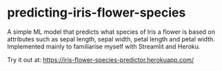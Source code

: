 # predicting-iris-flower-species
A simple ML model that predicts what species of Iris a flower is based on attributes such as sepal length, sepal width, petal length and petal width. Implemented mainly to familiarise myself with Streamlit and Heroku.

Try it out at: https://iris-flower-species-predictor.herokuapp.com/
